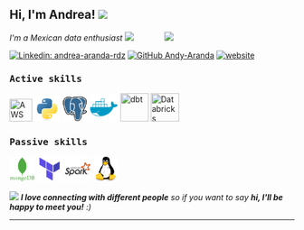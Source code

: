 <h2> Hi, I'm Andrea! <img src="https://media.giphy.com/media/mGcNjsfWAjY5AEZNw6/giphy.gif" width="50"></h2>
<img align='right' src="https://media1.giphy.com/media/dWxO36Jzd6bTSt5dIY/giphy.gif?cid=ecf05e47dcosfpcubrbfgluiazudlqhebts8j8lmhvahnwpu&rid=giphy.gif&ct=s" width="230">
<p><em>I'm a Mexican data enthusiast </a><img src="https://media.giphy.com/media/WUlplcMpOCEmTGBtBW/giphy.gif" width="30"> 
</em></p>

[![Linkedin: andrea-aranda-rdz](https://img.shields.io/badge/-Conect-blue?style=flat-square&logo=Linkedin&logoColor=white&link=https://www.linkedin.com/in/thaianebraga/)](https://www.linkedin.com/in/andrea-aranda-rdz/)
[![GitHub Andy-Aranda](https://img.shields.io/github/followers/Andy-Aranda?label=follow&style=social)](https://github.com/Andy-Aranda)
[![website](https://img.shields.io/badge/Website-46a2f1.svg?&style=flat-square&logo=Google-Chrome&logoColor=white&link=https://datandy.com/)](https://datandy.com/)


<!--  <img src="https://media.giphy.com/media/VgCDAzcKvsR6OM0uWg/giphy.gif" width="50"> -->

### <tt>Active skills</tt>

<section>
  <div>
     <img src="https://www.svgrepo.com/show/448266/aws.svg" title="AWS" **alt="AWS" width="40" height="40"/>
        <img src="https://github.com/devicons/devicon/blob/master/icons/python/python-original.svg" title="Python oriented to Data Engineering" **alt="Python programming language" width="45" height="45x"/>
        <!--  <img src="https://www.svgrepo.com/show/475654/github-color.svg" title="GitHub" **alt="GitHub" width="45" height="45x"/> -->
        <img src="https://github.com/devicons/devicon/blob/master/icons/postgresql/postgresql-original.svg" title="PostgreSQL" **alt="Relational database" width="45" height="45x"/>
        <img src="https://github.com/devicons/devicon/blob/master/icons/docker/docker-plain.svg" title="Docker" **alt="Docker icon" width="50" height="50"/>
        <img src="https://assets.streamlinehq.com/image/private/w_300,h_300,ar_1/f_auto/v1/icons/3/dbt-ytv7trkoaqcnvr5yxcvvk.png/dbt-384wi7nth5d4pvytczw6vn.png?_a=DATAdtAAZAA0" title="dbt" **alt="dbt icon" width="50" height="50"/>
        <img src="https://1000marcas.net/wp-content/uploads/2025/01/Databricks-Emblem.png" title="Databricks" **alt="Databricks icon" width="50" height="50"/>
  
  </div>
</section>

### <tt>Passive skills</tt>

<section>
  <div>
        <img src="https://github.com/devicons/devicon/blob/master/icons/mongodb/mongodb-plain-wordmark.svg" title="Mongo DB" **alt="Mongo DB, non relational DB" width="45" height="45x"/>
            <img src="https://github.com/devicons/devicon/blob/master/icons/terraform/terraform-original.svg" title="Terraform" **alt="Terraform" width="45" height="45x"/>
        <img src="https://github.com/devicons/devicon/blob/master/icons/apachespark/apachespark-original-wordmark.svg" title="Apache Spark" **alt="Spark" width="45" height="45x"/>
    <img src="https://github.com/devicons/devicon/blob/master/icons/linux/linux-original.svg" **alt="Linux" title="Linux OS" width="45" height="45"/>
<!--     <img src="https://github.com/devicons/devicon/blob/master/icons/linux/linux-original.svg" title="GNU Linux" **alt="Linux OS" width="45" height="45x"/> -->

  </div>
</section>

<img src="https://media.giphy.com/media/LnQjpWaON8nhr21vNW/giphy.gif" width="60"> <em><b>I love connecting with different people</b> so if you want to say <b>hi, I'll be happy to meet you!</b> :)</em>

---

